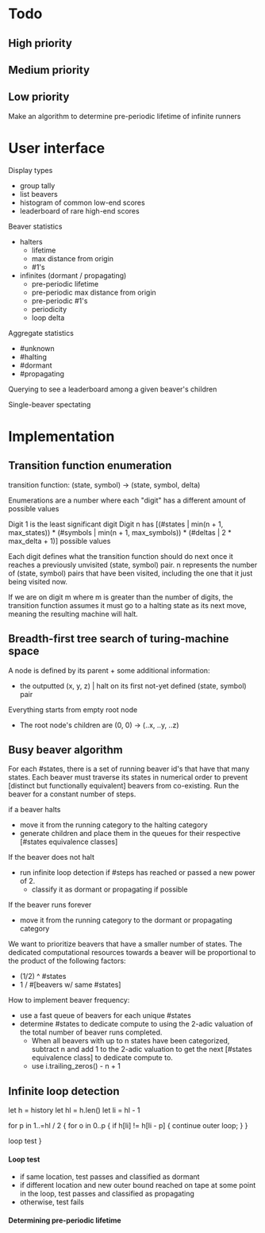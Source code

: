 # Todo

## High priority


## Medium priority


## Low priority

Make an algorithm to determine pre-periodic lifetime of infinite runners

# User interface

Display types
- group tally
- list beavers
- histogram of common low-end scores
- leaderboard of rare high-end scores

Beaver statistics
- halters
  - lifetime
  - max distance from origin
  - #1's
- infinites (dormant / propagating)
  - pre-periodic lifetime
  - pre-periodic max distance from origin
  - pre-periodic #1's
  - periodicity
  - loop delta

Aggregate statistics
- #unknown
- #halting
- #dormant
- #propagating

Querying to see a leaderboard among a given beaver's children

Single-beaver spectating

# Implementation

## Transition function enumeration

transition function:
(state, symbol) -> (state, symbol, delta)

Enumerations are a number where each "digit" has a different amount of possible values

Digit 1 is the least significant digit
Digit n has [(#states | min(n + 1, max_states)) * (#symbols | min(n + 1, max_symbols)) * (#deltas | 2 * max_delta + 1)] possible values

Each digit defines what the transition function should do next once it reaches a previously unvisited (state, symbol) pair.
n represents the number of (state, symbol) pairs that have been visited, including the one that it just being visited now.

If we are on digit m where m is greater than the number of digits, the transition function assumes it must go to a halting state as its next move,
meaning the resulting machine will halt.

## Breadth-first tree search of turing-machine space

A node is defined by its parent + some additional information:
- the outputted (x, y, z) | halt on its first not-yet defined (state, symbol) pair

Everything starts from empty root node
- The root node's children are (0, 0) -> (..x, ..y, ..z)


## Busy beaver algorithm

For each #states, there is a set of running beaver id's that have that many states.
Each beaver must traverse its states in numerical order to prevent [distinct but functionally equivalent] beavers from co-existing.
Run the beaver for a constant number of steps.

if a beaver halts
- move it from the running category to the halting category
- generate children and place them in the queues for their respective [#states equivalence classes]

If the beaver does not halt
- run infinite loop detection if #steps has reached or passed a new power of 2.
  - classify it as dormant or propagating if possible

If the beaver runs forever
- move it from the running category to the dormant or propagating category

We want to prioritize beavers that have a smaller number of states.
The dedicated computational resources towards a beaver will be proportional to the product of the following factors:
- (1/2) ^ #states
- 1 / #[beavers w/ same #states]

How to implement beaver frequency:
- use a fast queue of beavers for each unique #states
- determine #states to dedicate compute to using the 2-adic
  valuation of the total number of beaver runs completed.
  - When all beavers with up to n states have been categorized,
    subtract n and add 1 to the 2-adic valuation to get the next
    [#states equivalence class] to dedicate compute to.
  - use i.trailing_zeros() - n + 1

## Infinite loop detection

let h = history
let hl = h.len()
let li = hl - 1

for p in 1..=hl / 2 {
  for o in 0..p {
    if h[li] != h[li - p] {
      continue outer loop;
    }
  }
  
  loop test
}

#### Loop test

- if same location, test passes and classified as dormant
- if different location and new outer bound reached on tape at some point in the loop, test passes and classified as propagating
- otherwise, test fails


#### Determining pre-periodic lifetime


